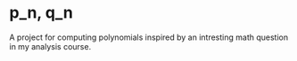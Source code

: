 # p_n, q_n

A project for computing polynomials inspired by an intresting math question in my analysis course.
